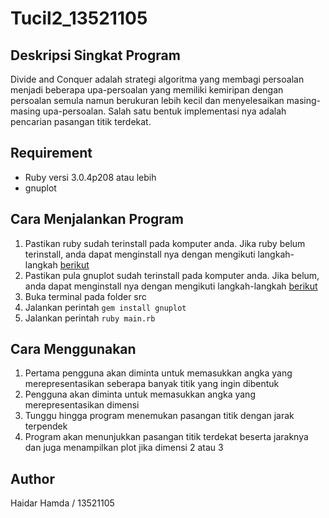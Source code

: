 # Tucil2_13521105

## Deskripsi Singkat Program
Divide and Conquer adalah strategi algoritma yang membagi persoalan
menjadi beberapa upa-persoalan yang memiliki kemiripan dengan persoalan
semula namun berukuran lebih kecil dan menyelesaikan masing-masing
upa-persoalan. Salah satu bentuk implementasi nya adalah pencarian
pasangan titik terdekat.

## Requirement
* Ruby versi 3.0.4p208 atau lebih
* gnuplot


## Cara Menjalankan Program
1. Pastikan ruby sudah terinstall pada komputer anda. Jika ruby belum terinstall,
   anda dapat menginstall nya dengan mengikuti 
langkah-langkah [berikut](https://www.ruby-lang.org/en/documentation/installation/)
2. Pastikan pula gnuplot sudah terinstall pada komputer anda. Jika belum,
anda dapat menginstall nya dengan mengikuti 
langkah-langkah [berikut](https://riptutorial.com/gnuplot/example/11275/installation-or-setup)
3. Buka terminal pada folder src
4. Jalankan perintah `gem install gnuplot`
5. Jalankan perintah `ruby main.rb`

## Cara Menggunakan
1. Pertama pengguna akan diminta untuk memasukkan angka yang merepresentasikan
seberapa banyak titik yang ingin dibentuk
2. Pengguna akan diminta untuk memasukkan angka yang merepresentasikan
dimensi
3. Tunggu hingga program menemukan pasangan titik dengan jarak terpendek
4. Program akan menunjukkan pasangan titik terdekat beserta jaraknya 
dan juga menampilkan plot jika dimensi 2 atau 3

## Author
Haidar Hamda / 13521105